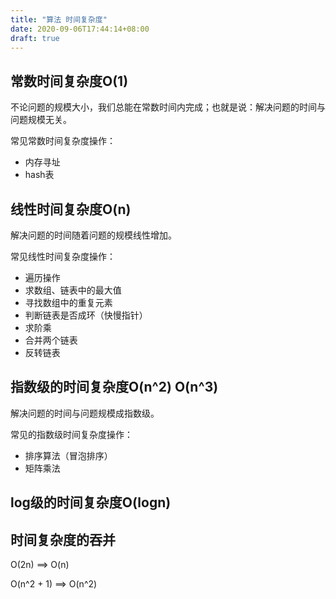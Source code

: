 ```yaml
---
title: "算法 时间复杂度"
date: 2020-09-06T17:44:14+08:00
draft: true
---
```


## 常数时间复杂度O(1)

不论问题的规模大小，我们总能在常数时间内完成；也就是说：解决问题的时间与问题规模无关。

常见常数时间复杂度操作：
* 内存寻址
* hash表

## 线性时间复杂度O(n)

解决问题的时间随着问题的规模线性增加。

常见线性时间复杂度操作：
* 遍历操作
* 求数组、链表中的最大值
* 寻找数组中的重复元素
* 判断链表是否成环（快慢指针）
* 求阶乘
* 合并两个链表
* 反转链表

## 指数级的时间复杂度O(n^2) O(n^3)

解决问题的时间与问题规模成指数级。

常见的指数级时间复杂度操作：
* 排序算法（冒泡排序）
* 矩阵乘法

## log级的时间复杂度O(logn)


## 时间复杂度的吞并

O(2n) ==> O(n)

O(n^2 + 1) ==> O(n^2)

